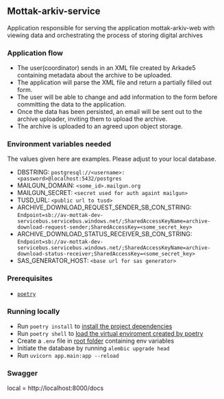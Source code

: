 ## Mottak-arkiv-service

Application responsible for serving the application mottak-arkiv-web with viewing data and orchestrating the process of storing digital archives

### Application flow
- The user(coordinator) sends in an XML file created by Arkade5 containing metadata about the archive to be uploaded.
- The application will parse the XML file and return a partially filled out form.
- The user will be able to change and add information to the form before committing the data to the application.
- Once the data has been persisted, an email will be sent out to the archive uploader, inviting them to upload the archive.
- The archive is uploaded to an agreed upon object storage.

### Environment variables needed
The values given here are examples. Please adjust to your local database.
- DBSTRING: `postgresql://<username>:<password>@localhost:5432/postgres`
- MAILGUN_DOMAIN: `<some_id>.mailgun.org`
- MAILGUN_SECRET: `<secret used for auth againt mailgun>`
- TUSD_URL: `<public url to tusd>`
- ARCHIVE_DOWNLOAD_REQUEST_SENDER_SB_CON_STRING: `Endpoint=sb://av-mottak-dev-servicebus.servicebus.windows.net/;SharedAccessKeyName=archive-download-request-sender;SharedAccessKey=<some_secret_key>`
- ARCHIVE_DOWNLOAD_STATUS_RECEIVER_SB_CON_STRING: `Endpoint=sb://av-mottak-dev-servicebus.servicebus.windows.net/;SharedAccessKeyName=archive-download-status-receiver;SharedAccessKey=<some_secret_key>`
- SAS_GENERATOR_HOST: `<base url for sas generator>`

### Prerequisites
- [`poetry`](https://python-poetry.org/docs/)

### Running locally
- Run `poetry install` to [install the project dependencies](https://python-poetry.org/docs/cli/#install)
- Run `poetry shell` to [load the virtual enviroment created by poetry](https://python-poetry.org/docs/cli/#shell)
- Create a `.env` file in [root folder](.) containing env variables
- Initiate the database by running `alembic upgrade head`
- Run `uvicorn app.main:app --reload`

### Swagger
local = http://localhost:8000/docs
